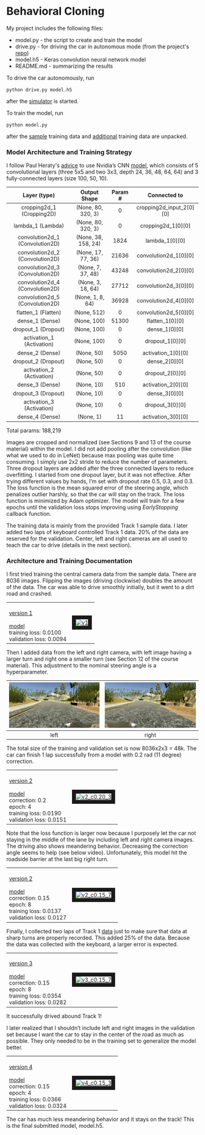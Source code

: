 # **Behavioral Cloning** 

My project includes the following files:
* model.py - the script to create and train the model
* drive.py - for driving the car in autonomous mode (from the project's [repo](https://github.com/udacity/CarND-Behavioral-Cloning-P3))
* model.h5 - Keras convolution neural network model
* README.md - summarizing the results

To drive the car autonomously, run 
```
python drive.py model.h5
```
after the [simulator](https://github.com/udacity/self-driving-car-sim) is started.

To train the model, run
```
python model.py
```
after the [sample](https://d17h27t6h515a5.cloudfront.net/topher/2016/December/584f6edd_data/data.zip) training data and [additional](http://web.ics.purdue.edu/~epeng/test2.tgz) training data are unpacked. 

### Model Architecture and Training Strategy

I follow Paul Heraty's [advice](https://slack-files.com/T2HQV035L-F50B85JSX-7d8737aeeb) to use Nvidia’s CNN [model](https://arxiv.org/pdf/1604.07316v1.pdf), which consists of 5 convolutional layers (three 5x5 and two 3x3, depth 24, 36, 48, 64, 64) and 3 fully-connected layers (size 100, 50, 10).

| Layer (type)                    | Output Shape         | Param #    | Connected to            |       
|:-------------------------------:|:--------------------:|:----------:|:-----------------------:|
| cropping2d_1 (Cropping2D)       | (None, 80, 320, 3)   | 0          | cropping2d_input_2[0][0]|
| lambda_1 (Lambda)               | (None, 80, 320, 3)   | 0          | cropping2d_1[0][0]      |
| convolution2d_1 (Convolution2D) | (None, 38, 158, 24)  | 1824       | lambda_1[0][0]          |
| convolution2d_2 (Convolution2D) | (None, 17, 77, 36)   | 21636      | convolution2d_1[0][0]   |   
| convolution2d_3 (Convolution2D) | (None, 7, 37, 48)    | 43248      | convolution2d_2[0][0]   |   
| convolution2d_4 (Convolution2D) | (None, 3, 18, 64)    | 27712      | convolution2d_3[0][0]   |   
| convolution2d_5 (Convolution2D) | (None, 1, 8, 64)     | 36928      | convolution2d_4[0][0]   |   
| flatten_1 (Flatten)             | (None, 512)          | 0          | convolution2d_5[0][0]   |
| dense_1 (Dense)                 | (None, 100)          | 51300      | flatten_1[0][0]         |   
| dropout_1 (Dropout)             | (None, 100)          | 0          | dense_1[0][0]           |   
| activation_1 (Activation)       | (None, 100)          | 0          | dropout_1[0][0]         |   
| dense_2 (Dense)                 | (None, 50)           | 5050       | activation_1[0][0]      |   
| dropout_2 (Dropout)             | (None, 50)           | 0          | dense_2[0][0]           |   
| activation_2 (Activation)       | (None, 50)           | 0          | dropout_2[0][0]         |   
| dense_3 (Dense)                 | (None, 10)           | 510        | activation_2[0][0]      |   
| dropout_3 (Dropout)             | (None, 10)           | 0          | dense_3[0][0]           |   
| activation_3 (Activation)       | (None, 10)           | 0          | dropout_3[0][0]         |   
| dense_4 (Dense)                 | (None, 1)            | 11         | activation_3[0][0]      |   

Total params: 188,219

Images are cropped and normalized (see Sections 9 and 13 of the course material) within the model. I did not add pooling after the convolution (like what we used to do in LeNet) because max pooling was quite time consuming.  I simply use 2x2 stride to reduce the number of parameters. Three dropout layers are added after the three connected layers to reduce overfitting. I started from one dropout layer, but it was not effective. After trying different values by hands, I’m set with dropout rate 0.5, 0.3, and 0.3. The loss function is the mean squared error of the steering angle, which penalizes outlier harshly, so that the car will stay on the track. The loss function is minimized by Adam optimizer. The model will train for a few epochs until the validation loss stops improving using _EarlyStopping_ callback function.

The training data is mainly from the provided Track 1 sample data. I later added two laps of keyboard controlled Track 1 data.  20% of the data are reserved for the validation. Center, left and right cameras are all used to teach the car to drive (details in the next section). 


### Architecture and Training Documentation
I first tried training the central camera data from the sample data. There are 8036 images. Flipping the images (driving clockwise) doubles the amount of the data. The car was able to drive smoothly initially, but it went to a dirt road and crashed.

<table>
  <tr>
    <td><br><a href="./models/model_v1.py">version 1</a></br><br><a href="./models/model_v1_008.h5">model</a>
<br>training loss: 0.0100</br>validation loss: 0.0094</td>
    <td><a href="http://www.youtube.com/watch?feature=player_embedded&v=j5pJNoAC-38" target="_blank"><img src="http://img.youtube.com/vi/j5pJNoAC-38/0.jpg" alt="v1" width="240" height="160" border="10" /></a></td>
  </tr>
</table>

Then I added data from the left and right camera, with left image having a larger turn and right one a smaller turn (see Section 12 of the course material). This adjustment to the nominal steering angle is a hyperparameter.

|![alt text](./images/left_2017_07_23_21_04_53_561.jpg "left")|![alt text](./images/right_2017_07_23_21_04_53_561.jpg "right")|
|:---:|:---:|
|left|right|

The total size of the training and validation set is now 8036x2x3 = 48k. The car can finish 1 lap successfully from a model with 0.2 rad (11 degree) correction. 

<table>
  <tr>
    <td><br><a href="./models/model_v2.py">version 2</a></br><br><a href="./models/model_v2_c0.20_003.h5">model</a>
<br>correction: 0.2<br>epoch: 4<br>training loss: 0.0190<br>validation loss: 0.0151</td> 
  <td><a href="http://www.youtube.com/watch?feature=player_embedded&v=tY1NqwFFQC0" target="_blank"><img src="http://img.youtube.com/vi/tY1NqwFFQC0/0.jpg" alt="v2_c0.20_3" width="240" height="160" border="10" /></a></td>
</tr>
</table>

Note that the loss function is larger now because I purposely let the car not staying in the middle of the lane by including left and right camera images. The driving also shows meandering behavior. Decreasing the correction angle seems to help (see below video). Unfortunately, this model hit the roadside barrier at the last big right turn. 

<table>
  <tr>
    <td><br><a href="./models/model_v2.py">version 2</a></br><br><a href="./models/model_v2_c0.15_007.h5">model</a>
<br>correction: 0.15<br>epoch: 8<br>training loss: 0.0137<br>validation loss: 0.0127</td>    
    <td><a href="http://www.youtube.com/watch?feature=player_embedded&v=7eGYfVB5oB8" target="_blank"><img src="http://img.youtube.com/vi/7eGYfVB5oB8/0.jpg" alt="v2_c0.15_7" width="240" height="160" border="10" /></a></td>
  </tr>
</table>

Finally, I collected two laps of Track 1 [data](http://web.ics.purdue.edu/~epeng/test2.tgz) just to make sure that data at sharp turns are properly recorded. This added 25% of the data. Because the data was collected with the keyboard, a larger error is expected.

<table>
  <tr>
    <td><br><a href="./models/model_v3.py">version 3</a></br><br><a href="./models/model_v3_c0.15_007.h5">model</a>
<br>correction: 0.15<br>epoch: 8<br>training loss: 0.0354<br>validation loss: 0.0282</td>    
    <td><a href="http://www.youtube.com/watch?feature=player_embedded&v=in-UAMa_PQQ" target="_blank"><img src="http://img.youtube.com/vi/in-UAMa_PQQ/0.jpg" alt="v3_c0.15_7" width="240" height="160" border="10" /></a></td>
</tr>
</table>
It successfully drived abound Track 1!



I later realized that I shouldn’t include left and right images in the validation set because I want the car to stay in the center of the road as much as possible. They only needed to be in the training set to generalize the model better. 
<table>
  <tr>
    <td><br><a href="./models/model_v4.py">version 4</a></br><br><a href="./models/model_v4_c0.15_003.h5">model</a>
<br>correction: 0.15<br>epoch: 4<br>training loss: 0.0366<br>validation loss: 0.0324</td>    
    <td><a href="http://www.youtube.com/watch?feature=player_embedded&v=ZFdkIKVWhhE" target="_blank"><img src="http://img.youtube.com/vi/ZFdkIKVWhhE/0.jpg" alt="v4_c0.15_3" width="240" height="160" border="10" /></a></td>
</tr>
</table>
The car has much less meandering behavior and it stays on the track! This is the final submitted model, model.h5.





